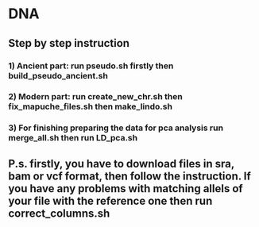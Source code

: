 # DNA
## Step by step instruction
### 1) Ancient part: run pseudo.sh firstly then build_pseudo_ancient.sh
### 2) Modern part: run create_new_chr.sh then fix_mapuche_files.sh then make_lindo.sh
### 3) For finishing preparing the data for pca analysis run merge_all.sh then run LD_pca.sh
## P.s. firstly, you have to download files in sra, bam or vcf format, then follow the instruction. If you have any problems with matching allels of your file with the reference one then run correct_columns.sh
